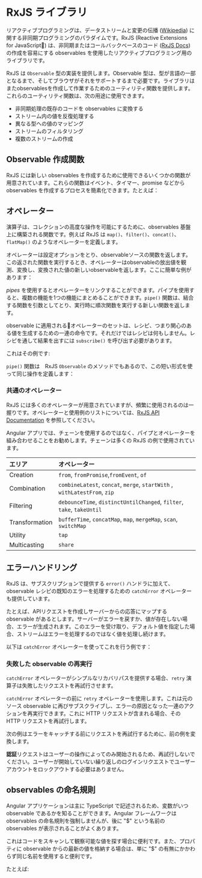 # RxJS ライブラリ

リアクティブプログラミングは、データストリームと変更の伝播 ([Wikipedia](https://en.wikipedia.org/wiki/Reactive_programming)) に関する非同期プログラミングのパラダイムです。RxJS (Reactive Extensions for JavaScript) は、非同期またはコールバックベースのコード ([RxJS Docs](http://reactivex.io/rxjs/)) の作成を容易にする observables を使用したリアクティブプログラミング用のライブラリです。

RxJS は `Observable` 型の実装を提供します。Observable 型は、型が言語の一部となるまで、そしてブラウザがそれをサポートするまで必要です。ライブラリはまたobservablesを作成して作業するためのユーティリティ関数を提供します。これらのユーティリティ関数は、次の用途に使用できます。

* 非同期処理の既存のコードを observables に変換する
* ストリーム内の値を反復処理する
* 異なる型への値のマッピング
* ストリームのフィルタリング
* 複数のストリームの作成

## Observable 作成関数

RxJS には新しい observables を作成するために使用できるいくつかの関数が用意されています。これらの関数はイベント、タイマー、promise などから observables を作成するプロセスを簡素化できます。たとえば：

<code-example path="rx-library/src/simple-creation.ts" region="promise" title="promise から observable を作成する"></code-example>

<code-example path="rx-library/src/simple-creation.ts" region="interval" title="counter から observable を作成する"></code-example>

<code-example path="rx-library/src/simple-creation.ts" region="event" title="event から observable を作成する"></code-example>

<code-example path="rx-library/src/simple-creation.ts" region="ajax" title="AJAX request から observable を作成する"></code-example>

## オペレーター

演算子は、コレクションの高度な操作を可能にするために、observables 基盤上に構築される関数です。例えば RxJS は `map()`、`filter()`、`concat()`、`flatMap()` のようなオペレーターを定義します。

オペレーターは設定オプションをとり、observableソースの関数を返します。この返された関数を実行するとき、オペレーターはobservableの放出値を観測、変換し、変換された値の新しいobservableを返します。ここに簡単な例があります：

<code-example path="rx-library/src/operators.ts" title="Map operator"></code-example>

*pipes* を使用するとオペレーターをリンクすることができます。パイプを使用すると、複数の機能を1つの機能にまとめることができます。`pipe()` 関数は、結合する関数を引数としてとり、実行時に順次関数を実行する新しい関数を返します。

observable に適用されるオペレーターのセットは、レシピ、つまり関心のある値を生成するための一連の命令です。それだけではレシピは何もしません。レシピを通して結果を出すには  `subscribe()` を呼び出す必要があります。

これはその例です:

<code-example path="rx-library/src/operators.1.ts" title="Standalone pipe function"></code-example>

`pipe()` 関数は　RxJS `Observable` のメソッドでもあるので、この短い形式を使って同じ操作を定義します：

<code-example path="rx-library/src/operators.2.ts" title="Observable.pipe function"></code-example>

### 共通のオペレーター

RxJS には多くのオペレーターが用意されていますが、頻繁に使用されるのは一握りです。オペレーターと使用例のリストについては、[RxJS API Documentation](https://rxjs-dev.firebaseapp.com/api) を参照してください。

<div class="alert is-helpful">
  Angular アプリでは、チェーンを使用するのではなく、パイプとオペレーターを組み合わせることをお勧めします。チェーンは多くの RxJS の例で使用されています。
</div>

| エリア | オペレーター |
| :------------| :----------|
| Creation |  `from`, `fromPromise`,`fromEvent`, `of` |
| Combination | `combineLatest`, `concat`, `merge`, `startWith` , `withLatestFrom`, `zip` |
| Filtering | `debounceTime`, `distinctUntilChanged`, `filter`, `take`, `takeUntil` |
| Transformation | `bufferTime`, `concatMap`, `map`, `mergeMap`, `scan`, `switchMap` |
| Utility | `tap` |
| Multicasting | `share` |

## エラーハンドリング

RxJS は、サブスクリプションで提供する `error()` ハンドラに加えて、observable レシピの既知のエラーを処理するための `catchError` オペレーターも提供しています。

たとえば、APIリクエストを作成しサーバーからの応答にマップする observable があるとします。サーバーがエラーを戻すか、値が存在しない場合、エラーが生成されます。このエラーを受け取り、デフォルト値を指定した場合、ストリームはエラーを処理するのではなく値を処理し続けます。

以下は `catchError` オペレーターを使ってこれを行う例です：

<code-example path="rx-library/src/error-handling.ts" title="catchError オペレーター"></code-example>

### 失敗した observable の再実行

`catchError` オペレーターがシンプルなリカバリパスを提供する場合、`retry` 演算子は失敗したリクエストを再試行させます。

`catchError` オペレーターの前に `retry` オペレーターを使用します。これは元のソース observable に再びサブスクライブし、エラーの原因となった一連のアクションを再実行できます。これに HTTP リクエストが含まれる場合、その HTTP リクエストを再試行します。

次の例はエラーをキャッチする前にリクエストを再試行するために、前の例を変換します。

<code-example path="rx-library/src/retry-on-error.ts" title="retry operator"></code-example>

<div class="alert is-helpful">

   **認証**リクエストはユーザーの操作によってのみ開始されるため、再試行しないでください。ユーザーが開始していない繰り返しのログインリクエストでユーザーアカウントをロックアウトする必要はありません。

</div>

## observables の命名規則

Angular アプリケーションは主に TypeScript で記述されるため、変数がいつ observable であるかを知ることができます。Angular フレームワークは observables の命名規則を強制しませんが、後に "$" という名前の observables が表示されることがよくあります。

これはコードをスキャンして観察可能な値を探す場合に便利です。また、プロパティに observable からの最新の値を格納する場合は、単に "$" の有無にかかわらず同じ名前を使用すると便利です。

たとえば:

<code-example path="rx-library/src/naming-convention.ts" title="Naming observables"></code-example>